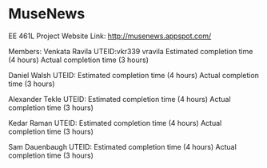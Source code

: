 # MuseNews
EE 461L Project
Website Link: http://musenews.appspot.com/

Members:
Venkata Ravila UTEID:vkr339 vravila
  Estimated completion time (4 hours)
  Actual completion time (3 hours)
  
Daniel Walsh  UTEID:
  Estimated completion time (4 hours)
  Actual completion time (3 hours)
  
Alexander Tekle UTEID:
  Estimated completion time (4 hours)
  Actual completion time (3 hours)
  
Kedar Raman UTEID:
  Estimated completion time (4 hours)
  Actual completion time (3 hours)
  
Sam Dauenbaugh  UTEID:
  Estimated completion time (4 hours)
  Actual completion time (3 hours)



